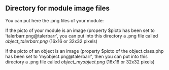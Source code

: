 
Directory for module image files
--------------------------------

You can put here the .png files of your module:


If the picto of your module is an image (property $picto has been set to 'talerbarr.png@talerbarr', you can put into this
directory a .png file called *object_talerbarr.png* (16x16 or 32x32 pixels)


If the picto of an object is an image (property $picto of the object.class.php has been set to 'myobject.png@talerbarr', then you can put into this
directory a .png file called *object_myobject.png* (16x16 or 32x32 pixels)

